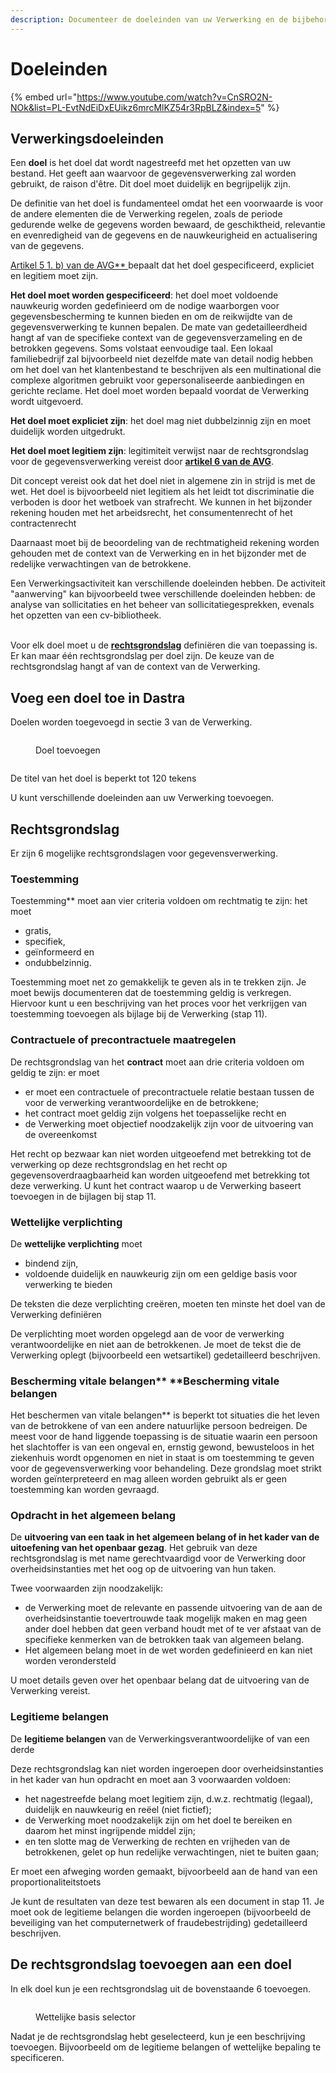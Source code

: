 ```yaml
---
description: Documenteer de doeleinden van uw Verwerking en de bijbehorende rechtsgrondslag
---
```


# Doeleinden

{% embed url="https://www.youtube.com/watch?v=CnSRO2N-NOk&list=PL-EvtNdEiDxEUikz6mrcMlKZ54r3RpBLZ&index=5" %}

## Verwerkingsdoeleinden

Een **doel** is het doel dat wordt nagestreefd met het opzetten van uw bestand. Het geeft aan waarvoor de gegevensverwerking zal worden gebruikt, de raison d'être. Dit doel moet duidelijk en begrijpelijk zijn.

De definitie van het doel is fundamenteel omdat het een voorwaarde is voor de andere elementen die de Verwerking regelen, zoals de periode gedurende welke de gegevens worden bewaard, de geschiktheid, relevantie en evenredigheid van de gegevens en de nauwkeurigheid en actualisering van de gegevens.

[Artikel 5 1. b) van de AVG** ](https://www.cnil.fr/fr/reglement-europeen-protection-donnees/chapitre2#Article5) bepaalt dat het doel gespecificeerd, expliciet en legitiem moet zijn.

**Het doel moet worden gespecificeerd**: het doel moet voldoende nauwkeurig worden gedefinieerd om de nodige waarborgen voor gegevensbescherming te kunnen bieden en om de reikwijdte van de gegevensverwerking te kunnen bepalen. De mate van gedetailleerdheid hangt af van de specifieke context van de gegevensverzameling en de betrokken gegevens. Soms volstaat eenvoudige taal. Een lokaal familiebedrijf zal bijvoorbeeld niet dezelfde mate van detail nodig hebben om het doel van het klantenbestand te beschrijven als een multinational die complexe algoritmen gebruikt voor gepersonaliseerde aanbiedingen en gerichte reclame. Het doel moet worden bepaald voordat de Verwerking wordt uitgevoerd.

**Het doel moet expliciet zijn**: het doel mag niet dubbelzinnig zijn en moet duidelijk worden uitgedrukt. &#x20;

**Het doel moet legitiem zijn**: legitimiteit verwijst naar de rechtsgrondslag voor de gegevensverwerking vereist door [**artikel 6 van de AVG**](https://www.cnil.fr/fr/reglement-europeen-protection-donnees/chapitre2). &#x20;

Dit concept vereist ook dat het doel niet in algemene zin in strijd is met de wet. Het doel is bijvoorbeeld niet legitiem als het leidt tot discriminatie die verboden is door het wetboek van strafrecht. We kunnen in het bijzonder rekening houden met het arbeidsrecht, het consumentenrecht of het contractenrecht&#x20;

Daarnaast moet bij de beoordeling van de rechtmatigheid rekening worden gehouden met de context van de Verwerking en in het bijzonder met de redelijke verwachtingen van de betrokkene.&#x20;

Een Verwerkingsactiviteit kan verschillende doeleinden hebben. De activiteit "aanwerving" kan bijvoorbeeld twee verschillende doeleinden hebben: de analyse van sollicitaties en het beheer van sollicitatiegesprekken, evenals het opzetten van een cv-bibliotheek.&#x20;

\
Voor elk doel moet u de [**rechtsgrondslag**](https://www.cnil.fr/fr/les-bases-legales) definiëren die van toepassing is. Er kan maar één rechtsgrondslag per doel zijn. De keuze van de rechtsgrondslag hangt af van de context van de Verwerking.

## Voeg een doel toe in Dastra&#x20;

Doelen worden toegevoegd in sectie 3 van de Verwerking.

<figure><img src="../../..gitbook/assets/image (1).png" alt=""><figcaption><p>Doel toevoegen</p></figcaption></figure>



<figure><img src="../../..gitbook/assets/image (2).png" alt=""><figcaption></figcaption></figure>

De titel van het doel is beperkt tot 120 tekens &#x20;

U kunt verschillende doeleinden aan uw Verwerking toevoegen.

## Rechtsgrondslag&#x20;

Er zijn 6 mogelijke rechtsgrondslagen voor gegevensverwerking.

### Toestemming

Toestemming** moet aan vier criteria voldoen om rechtmatig te zijn: het moet&#x20;

* gratis,&#x20;
* specifiek,&#x20;
* geïnformeerd en&#x20;
* ondubbelzinnig.&#x20;

Toestemming moet net zo gemakkelijk te geven als in te trekken zijn. Je moet bewijs documenteren dat de toestemming geldig is verkregen. Hiervoor kunt u een beschrijving van het proces voor het verkrijgen van toestemming toevoegen als bijlage bij de Verwerking (stap 11).

### Contractuele of precontractuele maatregelen

De rechtsgrondslag van het **contract** moet aan drie criteria voldoen om geldig te zijn: er moet&#x20;

* er moet een contractuele of precontractuele relatie bestaan tussen de voor de verwerking verantwoordelijke en de betrokkene; &#x20;
* het contract moet geldig zijn volgens het toepasselijke recht en&#x20;
* de Verwerking moet objectief noodzakelijk zijn voor de uitvoering van de overeenkomst &#x20;

Het recht op bezwaar kan niet worden uitgeoefend met betrekking tot de verwerking op deze rechtsgrondslag en het recht op gegevensoverdraagbaarheid kan worden uitgeoefend met betrekking tot deze verwerking. U kunt het contract waarop u de Verwerking baseert toevoegen in de bijlagen bij stap 11.

### Wettelijke verplichting

De **wettelijke verplichting** moet&#x20;

* bindend zijn,&#x20;
* voldoende duidelijk en nauwkeurig zijn om een geldige basis voor verwerking te bieden&#x20;

De teksten die deze verplichting creëren, moeten ten minste het doel van de Verwerking definiëren &#x20;

De verplichting moet worden opgelegd aan de voor de verwerking verantwoordelijke en niet aan de betrokkenen. Je moet de tekst die de Verwerking oplegt (bijvoorbeeld een wetsartikel) gedetailleerd beschrijven.

### Bescherming vitale belangen** **Bescherming vitale belangen

Het beschermen van vitale belangen** is beperkt tot situaties die het leven van de betrokkene of van een andere natuurlijke persoon bedreigen. De meest voor de hand liggende toepassing is de situatie waarin een persoon het slachtoffer is van een ongeval en, ernstig gewond, bewusteloos in het ziekenhuis wordt opgenomen en niet in staat is om toestemming te geven voor de gegevensverwerking voor behandeling. Deze grondslag moet strikt worden geïnterpreteerd en mag alleen worden gebruikt als er geen toestemming kan worden gevraagd.

### Opdracht in het algemeen belang

De **uitvoering van een taak in het algemeen belang of in het kader van de uitoefening van het openbaar gezag**. Het gebruik van deze rechtsgrondslag is met name gerechtvaardigd voor de Verwerking door overheidsinstanties met het oog op de uitvoering van hun taken.&#x20;

Twee voorwaarden zijn noodzakelijk:&#x20;

* de Verwerking moet de relevante en passende uitvoering van de aan de overheidsinstantie toevertrouwde taak mogelijk maken en mag geen ander doel hebben dat geen verband houdt met of te ver afstaat van de specifieke kenmerken van de betrokken taak van algemeen belang.&#x20;
* Het algemeen belang moet in de wet worden gedefinieerd en kan niet worden verondersteld&#x20;

U moet details geven over het openbaar belang dat de uitvoering van de Verwerking vereist.

### Legitieme belangen

De **legitieme belangen** van de Verwerkingsverantwoordelijke of van een derde&#x20;

Deze rechtsgrondslag kan niet worden ingeroepen door overheidsinstanties in het kader van hun opdracht en moet aan 3 voorwaarden voldoen:&#x20;

* het nagestreefde belang moet legitiem zijn, d.w.z. rechtmatig (legaal), duidelijk en nauwkeurig en reëel (niet fictief);&#x20;
* de Verwerking moet noodzakelijk zijn om het doel te bereiken en daarom het minst ingrijpende middel zijn;&#x20;
* en ten slotte mag de Verwerking de rechten en vrijheden van de betrokkenen, gelet op hun redelijke verwachtingen, niet te buiten gaan;&#x20;

Er moet een afweging worden gemaakt, bijvoorbeeld aan de hand van een proportionaliteitstoets&#x20;

Je kunt de resultaten van deze test bewaren als een document in stap 11. Je moet ook de legitieme belangen die worden ingeroepen (bijvoorbeeld de beveiliging van het computernetwerk of fraudebestrijding) gedetailleerd beschrijven.

## De rechtsgrondslag toevoegen aan een doel

In elk doel kun je een rechtsgrondslag uit de bovenstaande 6 toevoegen.

<figure><img src="../../..gitbook/assets/image (3).png" alt=""><figcaption><p>Wettelijke basis selector</p></figcaption></figure>

Nadat je de rechtsgrondslag hebt geselecteerd, kun je een beschrijving toevoegen. Bijvoorbeeld om de legitieme belangen of wettelijke bepaling te specificeren.&#x20;



